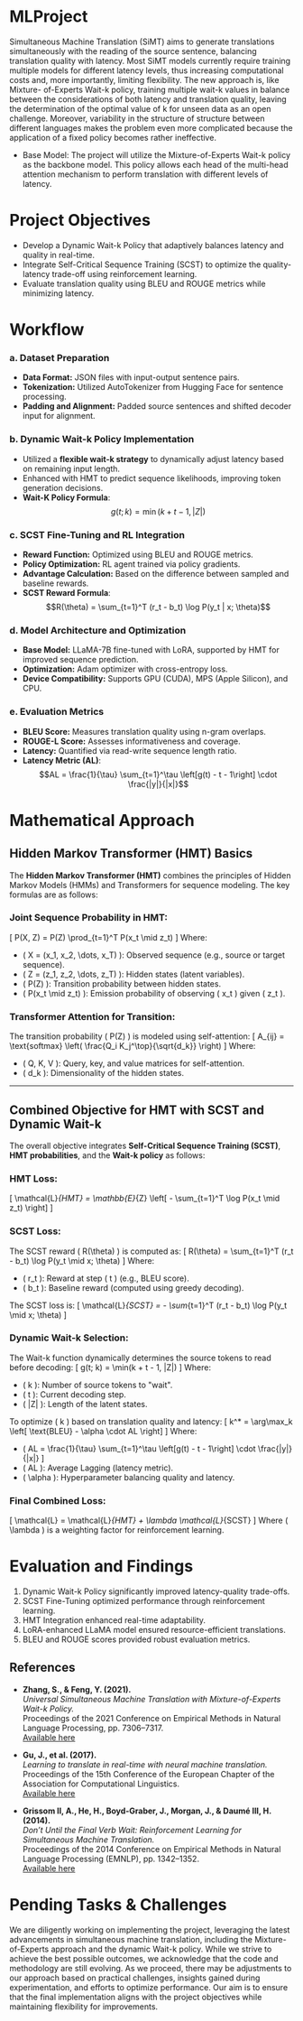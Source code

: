 # MLProject
Simultaneous Machine Translation (SiMT) aims to generate translations simultaneously with the reading of the source sentence, balancing translation quality with latency. Most SiMT models currently require training multiple models for different latency levels, thus increasing computational costs and, more importantly, limiting flexibility. The new approach is, like Mixture- of-Experts Wait-k policy, training multiple wait-k values in balance between the considerations of both latency and translation quality, leaving the determination of the optimal value of k for unseen data as an open challenge. Moreover, variability in the structure of structure between different languages makes the problem even more complicated because the application of a fixed policy becomes rather ineffective.

* Base Model: The project will utilize the Mixture-of-Experts Wait-k policy as the backbone model. This policy allows each head of the multi-head attention mechanism to perform translation with different levels of latency.

# Project Objectives  
* Develop a Dynamic Wait-k Policy that adaptively balances latency and quality in real-time.
* Integrate Self-Critical Sequence Training (SCST) to optimize the quality-latency trade-off using reinforcement learning.
* Evaluate translation quality using BLEU and ROUGE metrics while minimizing latency.

# Workflow

### a. Dataset Preparation  
- **Data Format:** JSON files with input-output sentence pairs.  
- **Tokenization:** Utilized AutoTokenizer from Hugging Face for sentence processing.  
- **Padding and Alignment:** Padded source sentences and shifted decoder input for alignment.

### b. Dynamic Wait-k Policy Implementation  
- Utilized a **flexible wait-k strategy** to dynamically adjust latency based on remaining input length.  
- Enhanced with HMT to predict sequence likelihoods, improving token generation decisions.  
- **Wait-K Policy Formula**:    $$g(t; k) = \min(k + t - 1, |Z|)$$

### c. SCST Fine-Tuning and RL Integration  
- **Reward Function:** Optimized using BLEU and ROUGE metrics.  
- **Policy Optimization:** RL agent trained via policy gradients.  
- **Advantage Calculation:** Based on the difference between sampled and baseline rewards.
- **SCST Reward Formula**:   $$R(\theta) = \sum_{t=1}^T (r_t - b_t) \log P(y_t | x; \theta)$$
  
### d. Model Architecture and Optimization  
- **Base Model:** LLaMA-7B fine-tuned with LoRA, supported by HMT for improved sequence prediction.  
- **Optimization:** Adam optimizer with cross-entropy loss.  
- **Device Compatibility:** Supports GPU (CUDA), MPS (Apple Silicon), and CPU.

### e. Evaluation Metrics  
- **BLEU Score:** Measures translation quality using n-gram overlaps.  
- **ROUGE-L Score:** Assesses informativeness and coverage.  
- **Latency:** Quantified via read-write sequence length ratio.
- **Latency Metric (AL)**:    $$AL = \frac{1}{\tau} \sum_{t=1}^\tau \left[g(t) - t - 1\right] \cdot \frac{|y|}{|x|}$$ 

# Mathematical Approach
## Hidden Markov Transformer (HMT) Basics

The **Hidden Markov Transformer (HMT)** combines the principles of Hidden Markov Models (HMMs) and Transformers for sequence modeling. The key formulas are as follows:

### Joint Sequence Probability in HMT:
\[
P(X, Z) = P(Z) \prod_{t=1}^T P(x_t \mid z_t)
\]
Where:
- \( X = (x_1, x_2, \dots, x_T) \): Observed sequence (e.g., source or target sequence).
- \( Z = (z_1, z_2, \dots, z_T) \): Hidden states (latent variables).
- \( P(Z) \): Transition probability between hidden states.
- \( P(x_t \mid z_t) \): Emission probability of observing \( x_t \) given \( z_t \).

### Transformer Attention for Transition:
The transition probability \( P(Z) \) is modeled using self-attention:
\[
A_{ij} = \text{softmax} \left( \frac{Q_i K_j^\top}{\sqrt{d_k}} \right)
\]
Where:
- \( Q, K, V \): Query, key, and value matrices for self-attention.
- \( d_k \): Dimensionality of the hidden states.

---

## Combined Objective for HMT with SCST and Dynamic Wait-k

The overall objective integrates **Self-Critical Sequence Training (SCST)**, **HMT probabilities**, and the **Wait-k policy** as follows:

### HMT Loss:
\[
\mathcal{L}_{HMT} = \mathbb{E}_{Z} \left[ - \sum_{t=1}^T \log P(x_t \mid z_t) \right]
\]

### SCST Loss:
The SCST reward \( R(\theta) \) is computed as:
\[
R(\theta) = \sum_{t=1}^T (r_t - b_t) \log P(y_t \mid x; \theta)
\]
Where:
- \( r_t \): Reward at step \( t \) (e.g., BLEU score).
- \( b_t \): Baseline reward (computed using greedy decoding).

The SCST loss is:
\[
\mathcal{L}_{SCST} = - \sum_{t=1}^T (r_t - b_t) \log P(y_t \mid x; \theta)
\]

### Dynamic Wait-k Selection:
The Wait-k function dynamically determines the source tokens to read before decoding:
\[
g(t; k) = \min(k + t - 1, |Z|)
\]
Where:
- \( k \): Number of source tokens to "wait".
- \( t \): Current decoding step.
- \( |Z| \): Length of the latent states.

To optimize \( k \) based on translation quality and latency:
\[
k^* = \arg\max_k \left[ \text{BLEU} - \alpha \cdot AL \right]
\]
Where:
- \( AL = \frac{1}{\tau} \sum_{t=1}^\tau \left[g(t) - t - 1\right] \cdot \frac{|y|}{|x|}
\]
- \( AL \): Average Lagging (latency metric).
- \( \alpha \): Hyperparameter balancing quality and latency.

### Final Combined Loss:
\[
\mathcal{L} = \mathcal{L}_{HMT} + \lambda \mathcal{L}_{SCST}
\]
Where \( \lambda \) is a weighting factor for reinforcement learning.

# Evaluation and Findings
1. Dynamic Wait-k Policy significantly improved latency-quality trade-offs.  
2. SCST Fine-Tuning optimized performance through reinforcement learning.  
3. HMT Integration enhanced real-time adaptability.  
4. LoRA-enhanced LLaMA model ensured resource-efficient translations.  
5. BLEU and ROUGE scores provided robust evaluation metrics.

## References

- **Zhang, S., & Feng, Y. (2021).**  
  *Universal Simultaneous Machine Translation with Mixture-of-Experts Wait-k Policy.*  
  Proceedings of the 2021 Conference on Empirical Methods in Natural Language Processing, pp. 7306–7317.  
  [Available here](https://aclanthology.org/2021.emnlp-main.581/)

- **Gu, J., et al. (2017).**  
  *Learning to translate in real-time with neural machine translation.*  
  Proceedings of the 15th Conference of the European Chapter of the Association for Computational Linguistics.  
  [Available here](https://aclanthology.org/E17-1099)

- **Grissom II, A., He, H., Boyd-Graber, J., Morgan, J., & Daumé III, H. (2014).**  
  *Don’t Until the Final Verb Wait: Reinforcement Learning for Simultaneous Machine Translation.*  
  Proceedings of the 2014 Conference on Empirical Methods in Natural Language Processing (EMNLP), pp. 1342–1352.  
  [Available here](https://aclanthology.org/D14-1140/)

# Pending Tasks & Challenges
We are diligently working on implementing the project, leveraging the latest advancements in simultaneous machine translation, including the Mixture-of-Experts approach and the dynamic Wait-k policy. While we strive to achieve the best possible outcomes, we acknowledge that the code and methodology are still evolving. As we proceed, there may be adjustments to our approach based on practical challenges, insights gained during experimentation, and efforts to optimize performance. Our aim is to ensure that the final implementation aligns with the project objectives while maintaining flexibility for improvements.
